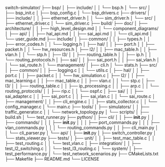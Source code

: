switch-simulator/
├── bsp/
│   ├── include/
│   │   └── bsp.h
│   └── src/
│       ├── bsp_init.c
│       ├── bsp_config.c
│       └── bsp_drivers.c
├── drivers/
│   ├── include/
│   │   ├── ethernet_driver.h
│   │   └── sim_driver.h
│   └── src/
│       ├── ethernet_driver.c
│       └── sim_driver.c
├── build/
├── doc/
│   ├── architecture/
│   │   ├── high_level_design.md
│   │   └── component_diagrams/
│   ├── api/
│   │   ├── hal_api.md
│   │   ├── sai_api.md
│   │   └── cli_api.md
│   └── user_guide.md
├── include/
│   ├── common/
│   │   ├── types.h
│   │   ├── error_codes.h
│   │   └── logging.h
│   ├── hal/
│   │   ├── port.h
│   │   ├── packet.h
│   │   └── hw_resources.h
│   ├── l2/
│   │   ├── mac_table.h
│   │   ├── vlan.h
│   │   └── stp.h
│   ├── l3/
│   │   ├── routing_table.h
│   │   ├── ip.h
│   │   └── routing_protocols.h
│   ├── sai/
│   │   ├── sai_port.h
│   │   ├── sai_vlan.h
│   │   └── sai_route.h
│   └── management/
│       ├── cli.h
│       └── stats.h
├── src/
│   ├── common/
│   │   ├── logging.c
│   │   └── utils.c
│   ├── hal/
│   │   ├── port.c
│   │   ├── packet.c
│   │   └── hw_simulation.c
│   ├── l2/
│   │   ├── mac_learning.c
│   │   ├── mac_table.c
│   │   ├── vlan.c
│   │   └── stp.c
│   ├── l3/
│   │   ├── routing_table.c
│   │   ├── ip_processing.c
│   │   ├── arp.c
│   │   └── routing_protocols/
│   │       ├── rip.c
│   │       └── ospf.c
│   ├── sai/
│   │   ├── sai_adapter.c
│   │   ├── sai_port.c
│   │   ├── sai_vlan.c
│   │   └── sai_route.c
│   ├── management/
│   │   ├── cli_engine.c
│   │   ├── stats_collector.c
│   │   └── config_manager.c
│   └── main.c
├── tools/
│   ├── simulators/
│   │   ├── traffic_generator.c
│   │   └── network_topology.py
│   └── scripts/
│       ├── build.sh
│       └── test_runner.py
├── python/
│   ├── cli/
│   │   ├── __init__.py
│   │   ├── commands/
│   │   │   ├── __init__.py
│   │   │   ├── port_commands.py
│   │   │   ├── vlan_commands.py
│   │   │   └── routing_commands.py
│   │   ├── cli_main.py
│   │   └── cli_parser.py
│   └── api/
│       ├── __init__.py
│       ├── switch_controller.py
│       └── stats_viewer.py
├── tests/
│   ├── unit/
│   │   ├── test_mac_table.c
│   │   ├── test_routing.c
│   │   └── test_vlan.c
│   ├── integration/
│   │   ├── test_l2_switching.c
│   │   └── test_l3_routing.c
│   └── system/
│       ├── test_performance.py
│       └── test_network_scenarios.py
├── CMakeLists.txt
├── Makefile
├── README.md
└── LICENSE
